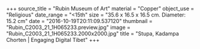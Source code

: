 +++
source_title = "Rubin Museum of Art"
material = "Copper"
object_use = "Religious"
date_range = "<15th"
size = "35.6 x 16.5 x 16.5 cm.  Diameter:  15.2 cm"
date = "2016-10-19T20:11:09.537120"
thumbnail = "Rubin_C2003_21_1H065233.preview.jpg"
image = "Rubin_C2003_21_1H065233.2000x2000.jpg"
title = "Stupa, Kadampa Chorten | Engaging Digital Tibet"
+++
